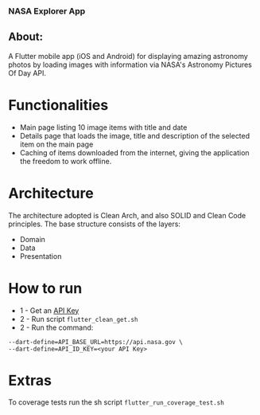### NASA Explorer App
## About:
A Flutter mobile app (iOS and Android) for displaying amazing astronomy photos by loading images with information via NASA's Astronomy Pictures Of Day API.

# Functionalities
- Main page listing 10 image items with title and date
- Details page that loads the image, title and description of the selected item on the main page
- Caching of items downloaded from the internet, giving the application the freedom to work offline.

# Architecture
The architecture adopted is Clean Arch, and also SOLID and Clean Code principles.
The base structure consists of the layers:
- Domain
- Data
- Presentation

# How to run
- 1 - Get an [API Key](https://api.nasa.gov/)
- 2 - Run script ``flutter_clean_get.sh``
- 2 - Run the command: 
```flutter run -t lib/main.dart \
--dart-define=API_BASE_URL=https://api.nasa.gov \
--dart-define=API_ID_KEY=<your API Key>
```

# Extras
To coverage tests run the sh script ```flutter_run_coverage_test.sh```